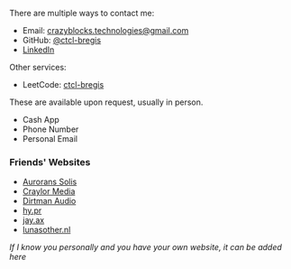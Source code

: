There are multiple ways to contact me:

- Email: [crazyblocks.technologies@gmail.com](mailto:crazyblocks.technologies@gmail.com)
- GitHub: [@ctcl-bregis](https://github.com/ctcl-bregis/)
- [LinkedIn](https://www.linkedin.com/in/brayden-regis-2537b3311/)

Other services:

- LeetCode: [ctcl-bregis](https://leetcode.com/u/ctcl-bregis/)

These are available upon request, usually in person.

- Cash App
- Phone Number
- Personal Email

### Friends' Websites

- [Aurorans Solis](https://auroranssolis.github.io/)
- [Craylor Media](https://craylor.media/)
- [Dirtman Audio](https://dirtmanaudio.com/)
- [hy.pr](https://hy.pr)
- [jay.ax](https://jay.ax/)
- [lunasother.nl](https://lunasother.nl/)

*If I know you personally and you have your own website, it can be added here*
